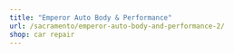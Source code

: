 ```yaml
---
title: "Emperor Auto Body & Performance"
url: /sacramento/emperor-auto-body-and-performance-2/
shop: car repair
---
```

